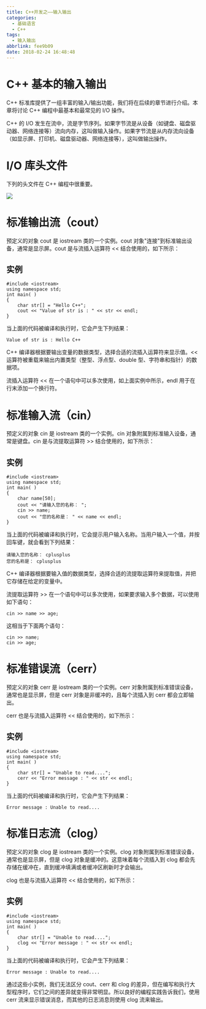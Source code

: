 ```yaml
---
title: C++开发之——输入输出
categories:
  - 基础语言
  - C++
tags:
  - 输入输出
abbrlink: fee9b09
date: 2018-02-24 16:48:48
---
```

# C++ 基本的输入输出  
C++ 标准库提供了一组丰富的输入/输出功能，我们将在后续的章节进行介绍。本章将讨论 C++ 编程中最基本和最常见的 I/O 操作。     

C++ 的 I/O 发生在流中，流是字节序列。如果字节流是从设备（如键盘、磁盘驱动器、网络连接等）流向内存，这叫做输入操作。如果字节流是从内存流向设备（如显示屏、打印机、磁盘驱动器、网络连接等），这叫做输出操作。  
<!--more-->

# I/O 库头文件  
下列的头文件在 C++ 编程中很重要。 

![][1]  
# 标准输出流（cout）  
预定义的对象 cout 是 iostream 类的一个实例。cout 对象"连接"到标准输出设备，通常是显示屏。cout 是与流插入运算符 << 结合使用的，如下所示：  
## 实例  

	#include <iostream> 
	using namespace std;
	int main( )
	{
		char str[] = "Hello C++";
		cout << "Value of str is : " << str << endl;
	}
当上面的代码被编译和执行时，它会产生下列结果：  

	Value of str is : Hello C++  

C++ 编译器根据要输出变量的数据类型，选择合适的流插入运算符来显示值。<< 运算符被重载来输出内置类型（整型、浮点型、double 型、字符串和指针）的数据项。

流插入运算符 << 在一个语句中可以多次使用，如上面实例中所示，endl 用于在行末添加一个换行符。  
# 标准输入流（cin）  
预定义的对象 cin 是 iostream 类的一个实例。cin 对象附属到标准输入设备，通常是键盘。cin 是与流提取运算符 >> 结合使用的，如下所示： 
## 实例  

	#include <iostream> 
	using namespace std;
	int main( )
	{
		char name[50];
		cout << "请输入您的名称： ";
		cin >> name;
		cout << "您的名称是： " << name << endl;
	}
当上面的代码被编译和执行时，它会提示用户输入名称。当用户输入一个值，并按回车键，就会看到下列结果：  

	请输入您的名称： cplusplus
	您的名称是： cplusplus    
C++ 编译器根据要输入值的数据类型，选择合适的流提取运算符来提取值，并把它存储在给定的变量中。

流提取运算符 >> 在一个语句中可以多次使用，如果要求输入多个数据，可以使用如下语句：  

	cin >> name >> age;  
这相当于下面两个语句：  

	cin >> name;
	cin >> age; 
# 标准错误流（cerr）  
预定义的对象 cerr 是 iostream 类的一个实例。cerr 对象附属到标准错误设备，通常也是显示屏，但是 cerr 对象是非缓冲的，且每个流插入到 cerr 都会立即输出。

cerr 也是与流插入运算符 << 结合使用的，如下所示：  
## 实例  

	#include <iostream> 
	using namespace std;
	int main( )
	{
		char str[] = "Unable to read....";
		cerr << "Error message : " << str << endl;
	} 
当上面的代码被编译和执行时，它会产生下列结果：  

	Error message : Unable to read....  
# 标准日志流（clog）
预定义的对象 clog 是 iostream 类的一个实例。clog 对象附属到标准错误设备，通常也是显示屏，但是 clog 对象是缓冲的。这意味着每个流插入到 clog 都会先存储在缓冲在，直到缓冲填满或者缓冲区刷新时才会输出。

clog 也是与流插入运算符 << 结合使用的，如下所示：  
## 实例  

	#include <iostream> 
	using namespace std;
	int main( )
	{
		char str[] = "Unable to read....";
		clog << "Error message : " << str << endl;
	}  
当上面的代码被编译和执行时，它会产生下列结果：  

	Error message : Unable to read....  
通过这些小实例，我们无法区分 cout、cerr 和 clog 的差异，但在编写和执行大型程序时，它们之间的差异就变得非常明显。所以良好的编程实践告诉我们，使用 cerr 流来显示错误消息，而其他的日志消息则使用 clog 流来输出。  



[1]: https://raw.githubusercontent.com/PGzxc/images/master/blog-images/cpp-iostream.png